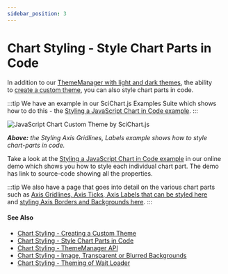 ```yaml
---
sidebar_position: 3
---
```


# Chart Styling - Style Chart Parts in Code

In addition to our [ThemeManager with light and dark themes](/2d-charts/styling-and-theming/theme-manager-api/index.md), the ability to [create a custom theme](/2d-charts/styling-and-theming/creating-custom-theme/index.md), you can also style chart parts in code.

:::tip
We have an example in our SciChart.js Examples Suite which shows how to do this - the [Styling a JavaScript Chart in Code example](https://www.scichart.com/demo/javascript-chart-styling-theming-in-code).
:::

![JavaScript Chart Custom Theme by SciChart.js](/images/Axis_styling.png)

_**Above:** the Styling Axis Gridlines, Labels example shows how to style chart-parts in code._

Take a look at the [Styling a JavaScript Chart in Code example](https://www.scichart.com/demo/javascript-chart-styling-theming-in-code) in our online demo which shows you how to style each individual chart part. The demo has link to source-code showing all the properties.

:::tip
We also have a page that goes into detail on the various chart parts such as [Axis Gridlines, Axis Ticks, Axis Labels that can be styled here](/2d-charts/axis-api/axis-styling/title-labels-gridlines-axis-band-style/index.md) and [styling Axis Borders and Backgrounds here](/2d-charts/axis-api/axis-styling/axis-borders-and-background/index.md).
:::

#### See Also

* [Chart Styling - Creating a Custom Theme](/2d-charts/styling-and-theming/creating-custom-theme/index.md)
* [Chart Styling - Style Chart Parts in Code](/2d-charts/styling-and-theming/style-chart-parts-in-code/index.md)
* [Chart Styling - ThemeManager API](/2d-charts/styling-and-theming/theme-manager-api/index.md)
* [Chart Styling - Image, Transparent or Blurred Backgrounds](/2d-charts/styling-and-theming/image-transparent-blurred-backgrounds/index.md)
* [Chart Styling - Theming of Wait Loader](/2d-charts/styling-and-theming/theming-of-wait-loader/index.md)